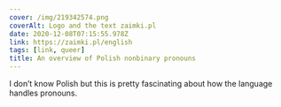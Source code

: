 ```yaml
---
cover: /img/219342574.png
coverAlt: Logo and the text zaimki.pl
date: 2020-12-08T07:15:55.978Z
link: https://zaimki.pl/english
tags: [link, queer]
title: An overview of Polish nonbinary pronouns
---
```


I don’t know Polish but this is pretty fascinating about how the language handles pronouns.
